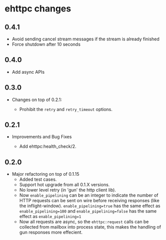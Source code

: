 # ehttpc changes

## 0.4.1

* Avoid sending cancel stream messages if the stream is already finished
* Force shutdown after 10 seconds

## 0.4.0

* Add async APIs

## 0.3.0

* Changes on top of 0.2.1:

  - Prohibit the `retry` and `retry_timeout` options.

## 0.2.1

* Improvements and Bug Fixes

  - Add ehttpc:health_check/2.

## 0.2.0

* Major refactoring on top of 0.1.15
  - Added test cases.
  - Support hot upgrade from all 0.1.X versions.
  - No lower level retry (in 'gun' the http client lib).
  - Now `enable_pipelining` can be an integer to indicate the number of HTTP requests
    can be sent on wire before receiving responses (like the inflight-window).
    `enable_pipelining=true` has the same effect as `enable_pipelining=100` and
    `enable_pipelining=false` has the same effect as `enable_pipelining=1`
  - Now all requests are async, so the `ehttpc:request` calls can be collected
    from mailbox into process state, this makes the handling of gun responses
    more effecient.
